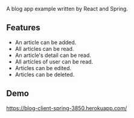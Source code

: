 A blog app example written by React and Spring.

## Features

- An article can be added.
- All articles can be read.
- An article's detail can be read.
- All articles of user can be read.
- Articles can be edited.
- Articles can be deleted.

## Demo

https://blog-client-spring-3850.herokuapp.com/
